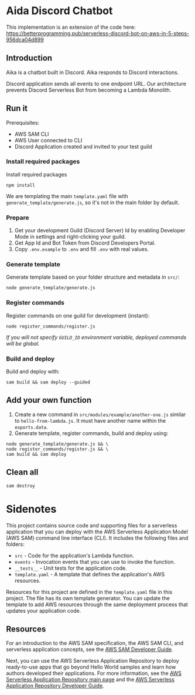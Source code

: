 # Aida Discord Chatbot

This implementation is an extension of the code here:
https://betterprogramming.pub/serverless-discord-bot-on-aws-in-5-steps-956dca04d899

## Introduction

Aika is a chatbot built in Discord. Aika responds to Discord interactions.

Discord application sends all events to one endpoint URL. 
Our architecture prevents Discord Serverless Bot from becoming a Lambda Monolith.

## Run it

Prerequisites:
- AWS SAM CLI
- AWS User connected to CLI
- Discord Application created and invited to your test guild

### Install required packages

Install required packages

```
npm install
```

We are templating the main `template.yaml` file with `generate_template/generate.js`, so it's not in the main folder by default.

### Prepare

1. Get your development Guild (Discord Server) Id by enabling Developer Mode in settings and right-clicking your guild.
2. Get App Id and Bot Token from Discord Developers Portal.
3. Copy `.env.example` to `.env` and fill `.env` with real values.

### Generate template

Generate template based on your folder structure and metadata in `src/`:

```
node generate_template/generate.js
```

### Register commands

Register commands on one guild for development (instant):

```
node register_commands/register.js
```

*If you will not specify `GUILD_ID` environment variable, deployed commands will be global.*

### Build and deploy

Build and deploy with:

```
sam build && sam deploy --guided
```

## Add your own function

1. Create a new command in `src/modules/example/another-one.js` similar to `hello-from-lambda.js`. It must have another name within the `exports.data`.
2. Generate template, register commands, build and deploy using:

```
node generate_template/generate.js && \
node register_commands/register.js && \
sam build && sam deploy
```

## Clean all

```
sam destroy
```

# Sidenotes

This project contains source code and supporting files for a serverless application that you can deploy with the AWS Serverless Application Model (AWS SAM) command line interface (CLI). It includes the following files and folders:

- `src` - Code for the application's Lambda function.
- `events` - Invocation events that you can use to invoke the function.
- `__tests__` - Unit tests for the application code. 
- `template.yaml` - A template that defines the application's AWS resources.

Resources for this project are defined in the `template.yaml` file in this project. The file has its own template generator. You can update the template to add AWS resources through the same deployment process that updates your application code.

## Resources

For an introduction to the AWS SAM specification, the AWS SAM CLI, and serverless application concepts, see the [AWS SAM Developer Guide](https://docs.aws.amazon.com/serverless-application-model/latest/developerguide/what-is-sam.html).

Next, you can use the AWS Serverless Application Repository to deploy ready-to-use apps that go beyond Hello World samples and learn how authors developed their applications. For more information, see the [AWS Serverless Application Repository main page](https://aws.amazon.com/serverless/serverlessrepo/) and the [AWS Serverless Application Repository Developer Guide](https://docs.aws.amazon.com/serverlessrepo/latest/devguide/what-is-serverlessrepo.html).
